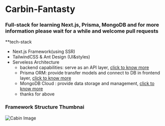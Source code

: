 # Carbin-Fantasty

### Full-stack for learning Next.js, Prisma, MongoDB and for more information please wait for a while and welcome pull requests

**tech-stack

- Next.js Framework(using SSR)
- TailwindCSS & Ant Design (UI&styles)
- Serveless Architecture
  - backend capabilities: serve as an API layer, [click to know more](https://nextjs.org/docs/app/guides/backend-for-frontend)
  - Prisma ORM: provide transfer models and connect to DB in frontend layer, [click to know more](https://prisma.org.cn/docs/orm)
  - MongoDB Cloud : provide data storage and management, [click to know more](https://cloud.mongodb.com/)
  - thanks for above

### Framework Structure Thumbnai

![Cabin Image](https://github.com/294916437/cabin-fantasy/public/struture.png)
